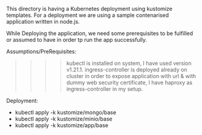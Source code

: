 This directory is having a Kubernetes deployment using kustomize templates. 
For a deployment we are using a sample contenarised application written in node.js.


While Deploying the application, we need some prerequisites to be fulfilled or assumed to have in order tp run the app successfully.

Assumptions/PreRequisites: 
>>>> kubectl is installed on system, I have used version v1.21.1.
>>>> ingress-controller is deployed already on cluster in order to expose application with url & with dummy web security certificate, I have haproxy as ingress-controller in my setup.


Deployment:

-   kubectl apply -k kustomize/mongo/base
-   kubectl apply -k kustomize/minio/base
-   kubectl apply -k kustomize/app/base




